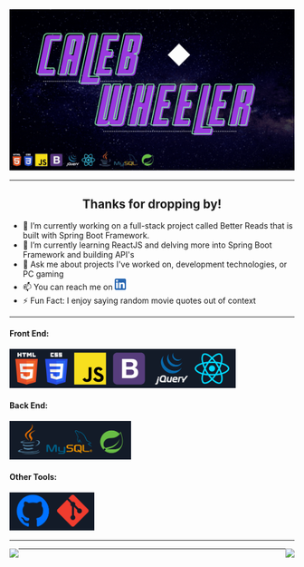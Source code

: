 
<img src="https://github.com/CalebEWheeler/CalebEWheeler/blob/main/readme_images/header.gif">

---

<h2 align="center">Thanks for dropping by!</h2>

* 🔭 I’m currently working on a full-stack project called Better Reads that is built with Spring Boot Framework.
* 🌱 I’m currently learning ReactJS and delving more into Spring Boot Framework and building API's
* 💬 Ask me about projects I've worked on, development technologies, or PC gaming
* 📫 You can reach me on <a href="https://www.linkedin.com/in/cew32/"><img width="20" src="https://github.com/CalebEWheeler/CalebEWheeler/blob/main/readme_images/linkedIn.png"></a>
* ⚡  Fun Fact: I enjoy saying random movie quotes out of context

---
#### Front End:
<img src="https://github.com/CalebEWheeler/CalebEWheeler/blob/main/readme_images/front-end.png" width="400">

#### Back End:
<img src="https://github.com/CalebEWheeler/CalebEWheeler/blob/main/readme_images/back-end.png" width="215">

#### Other Tools:
<img src="https://github.com/CalebEWheeler/CalebEWheeler/blob/main/readme_images/other-tools.png" width="150">

---

<img align="left" src="https://github-readme-stats.vercel.app/api?username=calebewheeler&&show_icons=true&title_color=76D2A2&icon_color=76D2A2&text_color=ffffff&bg_color=4e157f" height="220">

<img align="right" src="https://github-readme-stats.vercel.app/api/top-langs?username=calebewheeler&&show_icons=true&title_color=76D2A2&icon_color=76D2A2&text_color=daf7dc&bg_color=4e157f" height="220">

---
 
